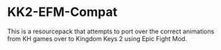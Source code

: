 # KK2-EFM-Compat
This is a resourcepack that attempts to port over the correct animations from KH games over to Kingdom Keys 2 using Epic Fight Mod.
